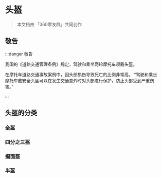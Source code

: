 # 头盔

> 本文档由 「360摩友群」共同创作

## 敬告
:::danger 敬告

我国的《道路交通管理条例》规定，驾驶和乘坐两轮摩托车须戴头盔。

在摩托车道路交通事故案例中，因头部损伤导致死亡的比例非常高。
“驾驶和乘坐摩托车戴安全头盔可以在发生交通意外时对头部进行保护，防止头部受到严重伤害。”

:::

## 头盔的分类

### 全盔

### 四分之三盔

### 揭面盔

### 半盔